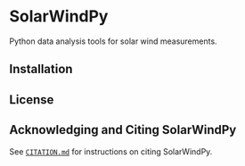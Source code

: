 # SolarWindPy

Python data analysis tools for solar wind measurements.


## Installation


## License



## Acknowledging and Citing SolarWindPy

See [``CITATION.md``](CITATION.md) for instructions on citing SolarWindPy.
